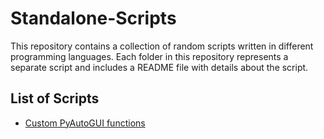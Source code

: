 # Standalone-Scripts

This repository contains a collection of random scripts written in different programming languages. Each folder in this repository represents a separate script and includes a README file with details about the script.

## List of Scripts

- [Custom PyAutoGUI functions](./pyautogui/)